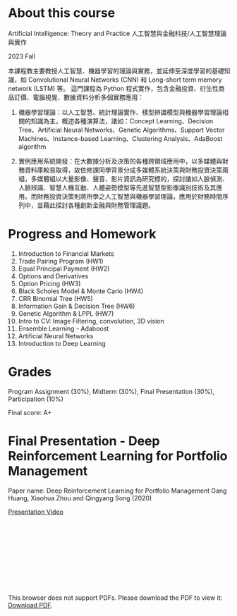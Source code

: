 About this course
===
Artificial Intelligence: Theory and Practice 
人工智慧與金融科技/人工智慧理論與實作

2023 Fall

本課程教主要教授人工智慧、機器學習的理論與實務，並延伸至深度學習的基礎知識，如 Convolutional Neural Networks (CNN) 和 Long-short term memory network (LSTM) 等。
這門課程為 Python 程式實作，包含金融投資、衍生性商品訂價、電腦視覺、數據資料分析多個實務應用：

1. 機器學習理論：以人工智慧、統計理論實作、樣型辨識模型與機器學習理論相關的知識為主，概述各種演算法，諸如：Concept Learning、Decision Tree、Artificial Neural Networks、Genetic Algorithms、Support Vector Machines、Instance-based Learning、Clustering Analysis、AdaBoost algorithm

2. 實例應用系統開發：在大數據分析及決策的各種跨領域應用中，以多媒體與財務資料庫較易取得，故依修課同學背景分成多媒體系統決策與財務投資決策兩組，多媒體組以大量影像、聲音、影片資訊為研究標的，探討諸如人臉偵測、人臉辨識、智慧人機互動、人體姿勢模型等先進智慧型影像識別技術及其應用。而財務投資決策則將所學之人工智慧與機器學習理論，應用於財務時間序列中，並藉此探討各種創新金融與財務管理議題。

Progress and Homework
===
1. Introduction to Financial Markets
2. Trade Pairing Program (HW1)
3. Equal Principal Payment (HW2)
4. Options and Derivatives
5. Option Pricing (HW3)
6. Black Scholes Model & Monte Carlo (HW4)
7. CRR Binomial Tree (HW5)
8. Information Gain & Decision Tree (HW6)
9. Genetic Algorithm & LPPL (HW7)
10. Intro to CV: Image Filtering, convolution, 3D vision
11. Ensemble Learning - Adaboost
12. Artificial Neural Networks
13. Introduction to Deep Learning

Grades
===
Program Assignment (30%), Midterm (30%), Final Presentation (30%), Participation (10%)

Final score: A+

Final Presentation - Deep Reinforcement Learning for Portfolio Management
===
Paper name: Deep Reinforcement Learning for Portfolio Management 
Gang Huang, Xiaohua Zhou and Qingyang Song (2020)

[Presentation Video](https://www.youtube.com/watch?v=RI1bIYd0f-M)

<object data="https://github.com/barrenshore/AI_FinTech/blob/main/%E6%9C%9F%E6%9C%AB/Presentation.pdf" type="application/pdf" width="700px" height="700px">
    <embed src="https://github.com/barrenshore/AI_FinTech/blob/main/%E6%9C%9F%E6%9C%AB/Presentation.pdf">
        <p>This browser does not support PDFs. Please download the PDF to view it: <a href="http://yoursite.com/the.pdf">Download PDF</a>.</p>
    </embed>
</object>
